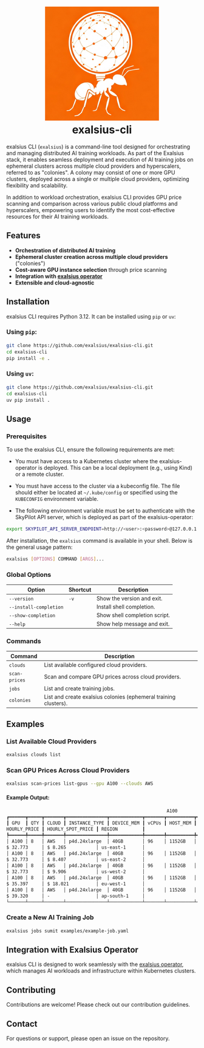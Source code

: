 <h1 align="center">
  <br>
  <img height="300" src="docs/assets/logo.png"> <br>
    exalsius-cli
<br>
</h1>
                                                                                                                                                                                           
exalsius CLI (`exalsius`) is a command-line tool designed for orchestrating and managing distributed AI training workloads. As part of the Exalsius stack, it enables seamless deployment and execution of AI training jobs on ephemeral clusters across multiple cloud providers and hyperscalers, referred to as "colonies". A colony may consist of one or more GPU clusters, deployed across a single or multiple cloud providers, optimizing flexibility and scalability.

In addition to workload orchestration, exalsius CLI provides GPU price scanning and comparison across various public cloud platforms and hyperscalers, empowering users to identify the most cost-effective resources for their AI training workloads.

## Features

- **Orchestration of distributed AI training**
- **Ephemeral cluster creation across multiple cloud providers** ("colonies")
- **Cost-aware GPU instance selection** through price scanning
- **Integration with [exalsius operator](https://github.com/exalsius/exalsius-operator)**
- **Extensible and cloud-agnostic**

## Installation

exalsius CLI requires Python 3.12. It can be installed using `pip` or `uv`:

### Using `pip`:
```bash
git clone https://github.com/exalsius/exalsius-cli.git
cd exalsius-cli
pip install -e .
```

### Using `uv`:
```bash
git clone https://github.com/exalsius/exalsius-cli.git
cd exalsius-cli
uv pip install .
```

## Usage

### Prerequisites
To use the exalsius CLI, ensure the following requirements are met:

- You must have access to a Kubernetes cluster where the exalsius-operator is deployed. This can be a local deployment (e.g., using Kind) or a remote cluster.
- You must have access to the cluster via a kubeconfig file. The file should either be located at `~/.kube/config` or specified using the `KUBECONFIG` environment variable.

- The following environment variable must be set to authenticate with the SkyPilot API server, which is deployed as part of the exalsius-operator:

```bash
export SKYPILOT_API_SERVER_ENDPOINT=http://<user>:<password>@127.0.0.1:30050
```

After installation, the `exalsius` command is available in your shell. Below is the general usage pattern:

```bash
exalsius [OPTIONS] COMMAND [ARGS]...
```

### Global Options

| Option                  | Shortcut | Description                              |
|-------------------------|----------|------------------------------------------|
| `--version`            | `-v`     | Show the version and exit.              |
| `--install-completion` |          | Install shell completion.               |
| `--show-completion`    |          | Show shell completion script.           |
| `--help`               |          | Show help message and exit.             |

### Commands

| Command       | Description                                                        |
|--------------|--------------------------------------------------------------------|
| `clouds`     | List available configured cloud providers.                        |
| `scan-prices`| Scan and compare GPU prices across cloud providers.              |
| `jobs`       | List and create training jobs.                                    |
| `colonies`   | List and create exalsius colonies (ephemeral training clusters). |

## Examples

### List Available Cloud Providers
```bash
exalsius clouds list
```

### Scan GPU Prices Across Cloud Providers
```bash
exalsius scan-prices list-gpus --gpu A100 --clouds AWS
```

#### Example Output:
```
                                                           A100                                                            
┏━━━━━━┳━━━━━┳━━━━━━━┳━━━━━━━━━━━━━━━┳━━━━━━━━━━━━┳━━━━━━━┳━━━━━━━━━━┳━━━━━━━━━━━━━━┳━━━━━━━━━━━━━━━━━━━┳━━━━━━━━━━━━━━━━┓
┃ GPU  ┃ QTY ┃ CLOUD ┃ INSTANCE_TYPE ┃ DEVICE_MEM ┃ vCPUs ┃ HOST_MEM ┃ HOURLY_PRICE ┃ HOURLY_SPOT_PRICE ┃ REGION         ┃
┡━━━━━━╇━━━━━╇━━━━━━━╇━━━━━━━━━━━━━━━╇━━━━━━━━━━━━╇━━━━━━━╇━━━━━━━━━━╇━━━━━━━━━━━━━━╇━━━━━━━━━━━━━━━━━━━╇━━━━━━━━━━━━━━━━┩
│ A100 │ 8   │ AWS   │ p4d.24xlarge  │ 40GB       │ 96    │ 1152GB   │ $ 32.773     │ $ 8.265           │ us-east-1      │
│ A100 │ 8   │ AWS   │ p4d.24xlarge  │ 40GB       │ 96    │ 1152GB   │ $ 32.773     │ $ 8.407           │ us-east-2      │
│ A100 │ 8   │ AWS   │ p4d.24xlarge  │ 40GB       │ 96    │ 1152GB   │ $ 32.773     │ $ 9.906           │ us-west-2      │
│ A100 │ 8   │ AWS   │ p4d.24xlarge  │ 40GB       │ 96    │ 1152GB   │ $ 35.397     │ $ 18.021          │ eu-west-1      │
│ A100 │ 8   │ AWS   │ p4d.24xlarge  │ 40GB       │ 96    │ 1152GB   │ $ 39.320     │ -                 │ ap-south-1     │
└──────┴─────┴───────┴───────────────┴────────────┴───────┴──────────┴──────────────┴───────────────────┴────────────────┘
```

### Create a New AI Training Job
```bash
exalsius jobs sumit examples/example-job.yaml
```

## Integration with Exalsius Operator
exalsius CLI is designed to work seamlessly with the [exalsius operator](https://github.com/exalsius/exalsius-operator), which manages AI workloads and infrastructure within Kubernetes clusters.

## Contributing
Contributions are welcome! Please check out our contribution guidelines.


## Contact
For questions or support, please open an issue on the repository.

